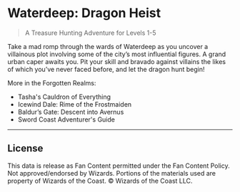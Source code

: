 # Waterdeep: Dragon Heist

> A Treasure Hunting Adventure for Levels 1-5

Take a mad romp through the wards of Waterdeep as you uncover a villainous plot involving some of the city’s most influential figures. A grand urban caper awaits you. Pit your skill and bravado against villains the likes of which you’ve never faced before, and let the dragon hunt begin! 

More in the Forgotten Realms:

* Tasha's Cauldron of Everything
* Icewind Dale: Rime of the Frostmaiden
* Baldur’s Gate: Descent into Avernus
* Sword Coast Adventurer's Guide

---

## License

This data is release as Fan Content permitted under the Fan Content Policy. Not approved/endorsed by Wizards. Portions of the materials used are property of Wizards of the Coast. © Wizards of the Coast LLC.
